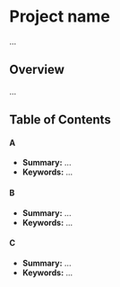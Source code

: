 # Project name
...


## Overview
...

## Table of Contents

#### A
 - **Summary:** ...
 - **Keywords:** ...
 
#### B
 - **Summary:** ...
 - **Keywords:** ...
 
#### C
 - **Summary:** ...
 - **Keywords:** ...
 
